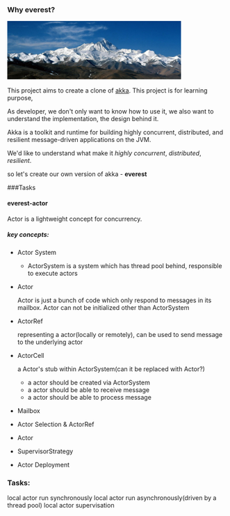 ### Why everest?

<img src="./docs/images/mt-everest-summer.jpg" width="400"/>

This project aims to create a clone of [akka](http://akka.io). This project is for learning purpose,

As developer, we don't only want to know how to use it, we also want to understand the implementation, the design behind it.

Akka is a toolkit and runtime for building highly concurrent, distributed, and resilient message-driven applications on the JVM.

We'd like to understand what make it _highly concurrent_, _distributed_, _resilient_.

so let's create our own version of akka - **everest**


###Tasks

#### everest-actor
Actor is a lightweight concept for concurrency.

##### key concepts:

- Actor System

    - ActorSystem is a system which has thread pool behind, responsible to execute actors
- Actor

    Actor is just a bunch of code which only respond to messages in its mailbox.
    Actor can not be initialized other than ActorSystem
    
- ActorRef

    representing a actor(locally or remotely), can be used to send message to the underlying actor
- ActorCell

    a Actor's stub within ActorSystem(can it be replaced with Actor?)

    - a actor should be created via ActorSystem
    - a actor should be able to receive message
    - a actor should be able to process message

- Mailbox
- Actor Selection & ActorRef
- Actor
- SupervisorStrategy
- Actor Deployment


### Tasks:
local actor run synchronously
local actor run asynchronously(driven by a thread pool)
local actor supervisation